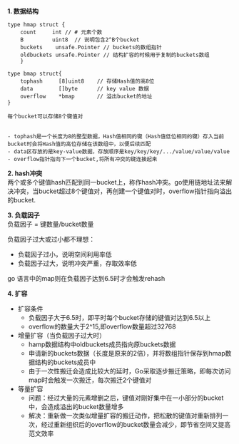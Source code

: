  
**1. 数据结构**
```
type hmap struct {
    count     int // # 元素个数
    B         uint8  // 说明包含2^B个bucket
    buckets    unsafe.Pointer // buckets的数组指针
    oldbuckets unsafe.Pointer // 结构扩容的时候用于复制的buckets数组
    }
```

```
type bmap struct{
    tophash     [8]uint8    // 存储Hash值的高8位
    data        []byte      // key value 数据
    overflow    *bmap       // 溢出bucket的地址
}

每个bucket可以存储8个键值对  


- tophash是一个长度为8的整型数据，Hash值相同的键（Hash值低位相同的键）存入当前bucket时会将Hash值的高位存储在该数组中，以便后续匹配  
- data区存放的是key-value数据，存放顺序是key/key/key/.../value/value/value
- overflow指针指向下一个bucket,将所有冲突的键连接起来

```
**2. hash冲突**  
两个或多个键值hash匹配到同一bucket上，称作hash冲突。go使用链地址法来解决冲突，当bucket超过8个键值对，再创建一个键值对时，overflow指针指向溢出的bucket. 

**3. 负载因子**  
负载因子 = 键数量/bucket数量   

负载因子过大或过小都不理想：  
- 负载因子过小，说明空间利用率低  
- 负载因子过大，说明冲突严重，存取效率低  

go 语言中的map则在负载因子达到6.5时才会触发rehash  

**4. 扩容**
- 扩容条件
  - 负载因子大于6.5时，即平时每个bucket存储的键值对达到6.5以上
  - overflow的数量大于2^15,即overflow数量超过32768
- 增量扩容（当负载因子过大时）
  - hamp数据结构中oldbuckets成员指向原buckets数据
  - 申请新的buckets数据（长度是原来的2倍），并将数组指针保存到hmap数据结构的buckets成员中
  - 由于一次性搬迁会造成比较大的延时，Go采取逐步搬迁策略，即每次访问map时会触发一次搬迁，每次搬迁2个键值对
- 等量扩容
  - 问题：经过大量的元素增删之后，键值对刚好集中在一小部分的bucket中，会造成溢出的bucket数量增多
  - 解决：重新做一次类似增量扩容的搬迁动作，把松散的键值对重新排列一次，经过重新组织后的overflow的bucket数量会减少，即节省空间又提高范文效率
